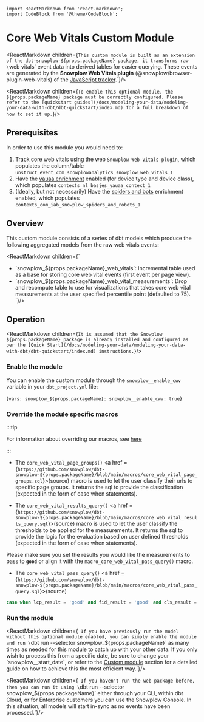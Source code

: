 ```mdx-code-block
import ReactMarkdown from 'react-markdown';
import CodeBlock from '@theme/CodeBlock';
```

# Core Web Vitals Custom Module

<ReactMarkdown children={`This custom module is built as an extension of the dbt-snowplow-${props.packageName} package, it transforms raw \`web vitals\` event data into derived tables for easier querying. These events are generated by the **Snowplow Web Vitals plugin** (@snowplow/browser-plugin-web-vitals) of the [JavaScript tracker](/docs/sources/trackers/web-trackers/index.md).`}/>

<ReactMarkdown children={`To enable this optional module, the ${props.packageName} package must be correctly configured. Please refer to the [quickstart guides](/docs/modeling-your-data/modeling-your-data-with-dbt/dbt-quickstart/index.md) for a full breakdown of how to set it up.`}/>

## Prerequisites

In order to use this module you would need to:

1. Track core web vitals using the web `Snowplow Web Vitals plugin`, which populates the column/table `unstruct_event_com_snowplowanalytics_snowplow_web_vitals_1`
2. Have the [yauaa enrichment](/docs/pipeline/enrichments/available-enrichments/yauaa-enrichment/index.md) enabled (for device type and device class), which populates `contexts_nl_basjes_yauaa_context_1`
3. (Ideally, but not necessarily) Have the [spiders and bots](/docs/pipeline/enrichments/available-enrichments/iab-enrichment/index.md) enrichment enabled, which populates `contexts_com_iab_snowplow_spiders_and_robots_1`

## Overview

This custom module consists of a series of dbt models which produce the following aggregated models from the raw web vitals events:

<ReactMarkdown children={`
- \`snowplow_${props.packageName}_web_vitals\`: Incremental table used as a base for storing core web vital events (first event per page view).
- \`snowplow_${props.packageName}_web_vital_measurements\`: Drop and recompute table to use for visualizations that takes core web vital measurements at the user specified percentile point (defaulted to 75).
`}/>

## Operation

<ReactMarkdown children={`It is assumed that the Snowplow ${props.packageName} package is already installed and configured as per the [Quick Start](/docs/modeling-your-data/modeling-your-data-with-dbt/dbt-quickstart/index.md) instructions.`}/>


### Enable the module

You can enable the custom module through the `snowplow__enable_cwv` variable in your `dbt_project.yml` file:

<CodeBlock language='yaml' title="dbt_project.yml">{`
vars:
  snowplow_${props.packageName}:
    snowplow__enable_cwv: true
    `}
</CodeBlock>

### Override the module specific macros

:::tip

For information about overriding our macros, see [here](/docs/modeling-your-data/modeling-your-data-with-dbt/package-mechanics/overridable-macros/index.md#overriding-macros)

:::

- The `core_web_vital_page_groups()` <a href = {`https://github.com/snowplow/dbt-snowplow-${props.packageName}/blob/main/macros/core_web_vital_page_groups.sql`}>(source)</a> macro is used to let the user classify their urls to specific page groups. It returns the sql to provide the classification (expected in the form of case when statements).

- The `core_web_vital_results_query()` <a href = {`https://github.com/snowplow/dbt-snowplow-${props.packageName}/blob/main/macros/core_web_vital_results_query.sql`}>(source)</a> macro is used to let the user classify the thresholds to be applied for the measurements. It returns the sql to provide the logic for the evaluation based on user defined thresholds (expected in the form of case when statements).

Please make sure you set the results you would like the measurements to pass to **`good`** or align it with the `macro_core_web_vital_pass_query()` macro.

- The `core_web_vital_pass_query()` <a href = {`https://github.com/snowplow/dbt-snowplow-${props.packageName}/blob/main/macros/core_web_vital_pass_query.sql`}>(source)</a>

```sql
case when lcp_result = 'good' and fid_result = 'good' and cls_result = 'good' then 1 else 0 end passed
```

###  Run the module
<ReactMarkdown children={`
If you have previously run the model without this optional module enabled, you can simply enable the module and run \`dbt run --selector snowplow_${props.packageName}\` as many times as needed for this module to catch up with your other data. If you only wish to process this from a specific date, be sure to change your \`snowplow__start_date\`, or refer to the [Custom module](/docs/modeling-your-data/modeling-your-data-with-dbt/dbt-custom-models/index.md) section for a detailed guide on how to achieve this the most efficient way.`}/>

<ReactMarkdown children={`
If you haven't run the web package before, then you can run it using \`dbt run --selector snowplow_${props.packageName}\` either through your CLI, within dbt Cloud, or for Enterprise customers you can use the Snowplow Console. In this situation, all models will start in-sync as no events have been processed.`}/>
